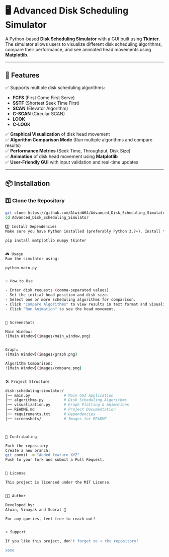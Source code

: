 # 🖥️ Advanced Disk Scheduling Simulator

A Python-based **Disk Scheduling Simulator** with a GUI built using **Tkinter**. 
The simulator allows users to visualize different disk scheduling algorithms, compare their performance, and see animated head movements using **Matplotlib**.

---

## 🚀 Features
✅ Supports multiple disk scheduling algorithms:
   - **FCFS** (First Come First Serve)
   - **SSTF** (Shortest Seek Time First)
   - **SCAN** (Elevator Algorithm)
   - **C-SCAN** (Circular SCAN)
   - **LOOK**
   - **C-LOOK**

✅ **Graphical Visualization** of disk head movement  
✅ **Algorithm Comparison Mode** (Run multiple algorithms and compare results)  
✅ **Performance Metrics** (Seek Time, Throughput, Disk Size)  
✅ **Animation** of disk head movement using **Matplotlib**  
✅ **User-Friendly GUI** with input validation and real-time updates  

---

## 📦 Installation
### 1️⃣ Clone the Repository
```bash
git clone https://github.com/AlwinW64/Advanced_Disk_Scheduling_Simulator.git
cd Advanced_Disk_Scheduling_Simulator

2️⃣ Install Dependencies
Make sure you have Python installed (preferably Python 3.7+). Install the required libraries:

pip install matplotlib numpy tkinter


🎮 Usage
Run the simulator using:

python main.py


💡 How to Use

- Enter disk requests (comma-separated values).
- Set the initial head position and disk size.
- Select one or more scheduling algorithms for comparison.
- Click "Compare Algorithms" to view results in text format and visualization.
- Click "Run Animation" to see the head movement.


📸 Screenshots

Main Window:
![Main Window](images/main_window.png)


Graph:
![Main Window](images/graph.png)

Algorithm Comparison:
![Main Window](images/compare.png)


🛠️ Project Structure

disk-scheduling-simulator/
│── main.py               # Main GUI Application
│── algorithms.py         # Disk Scheduling Algorithms
│── visualization.py      # Graph Plotting & Animations
│── README.md             # Project Documentation
│── requirements.txt      # Dependencies
│── screenshots/          # Images for README



🤝 Contributing

Fork the repository
Create a new branch:
git commit -m "Added feature XYZ"
Push to your fork and submit a Pull Request.


📜 License

This project is licensed under the MIT License.


👨‍💻 Author

Developed by:
Alwin, Vinayak and Subrat 🎯

For any queries, feel free to reach out!


⭐ Support

If you like this project, don't forget to ⭐ the repository!

xoxo
